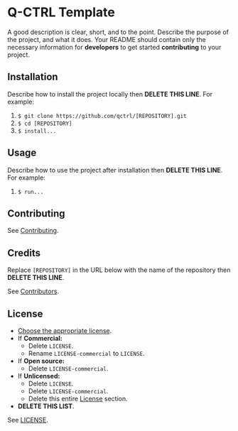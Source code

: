 # Q-CTRL Template

A good description is clear, short, and to the point. Describe the purpose of the project, and what it does. Your README should contain only the necessary information for **developers** to get started **contributing** to your project.

## Installation

Describe how to install the project locally then **DELETE THIS LINE**. For example:

1. `$ git clone https://github.com/qctrl/[REPOSITORY].git`
1. `$ cd [REPOSITORY]`
1. `$ install...`

## Usage

Describe how to use the project after installation then **DELETE THIS LINE**. For example:

1. `$ run...`

## Contributing

See [Contributing](https://github.com/qctrl/.github/blob/master/CONTRIBUTING.md).

## Credits

Replace `[REPOSITORY]` in the URL below with the name of the repository then **DELETE THIS LINE**.

See [Contributors](https://github.com/qctrl/[REPOSITORY]/graphs/contributors).

## License

- [Choose the appropriate license](https://elements.q-ctrl.com/code/licensing/).
- If **Commercial:**
  - Delete `LICENSE`.
  - Rename `LICENSE-commercial` to `LICENSE`.
- If **Open source:**
  - Delete `LICENSE-commercial`.
- If **Unlicensed:**
  - Delete `LICENSE`.
  - Delete `LICENSE-commercial`.
  - Delete this entire [License](#license) section.
- **DELETE THIS LIST**.

See [LICENSE](https://github.com/qctrl/[REPOSITORY]/blob/master/LICENSE).
